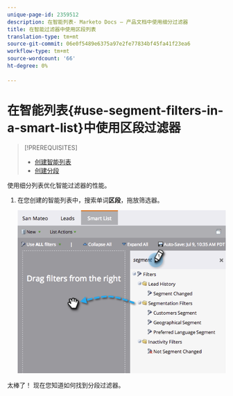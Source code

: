 ```yaml
---
unique-page-id: 2359512
description: 在智能列表- Marketo Docs — 产品文档中使用细分过滤器
title: 在智能过滤器中使用区段列表
translation-type: tm+mt
source-git-commit: 06e0f5489e6375a97e2fe77834bf45fa41f23ea6
workflow-type: tm+mt
source-wordcount: '66'
ht-degree: 0%

---
```



# 在智能列表{#use-segment-filters-in-a-smart-list}中使用区段过滤器

>[!PREREQUISITES]
>
>* [创建智能列表](/help/marketo/product-docs/core-marketo-concepts/smart-lists-and-static-lists/creating-a-smart-list/create-a-smart-list.md)
>* [创建分段](/help/marketo/product-docs/personalization/segmentation-and-snippets/segmentation/create-a-segmentation.md)


使用细分列表优化智能过滤器的性能。

1. 在您创建的智能列表中，搜索单词&#x200B;**区段**，拖放筛选器。

   ![](assets/image2014-9-16-10-3a30-3a47.png)

太棒了！ 现在您知道如何找到分段过滤器。
